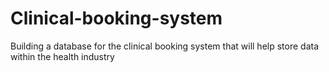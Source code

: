 # Clinical-booking-system
Building a database for the clinical booking system that will help store data within the health industry
